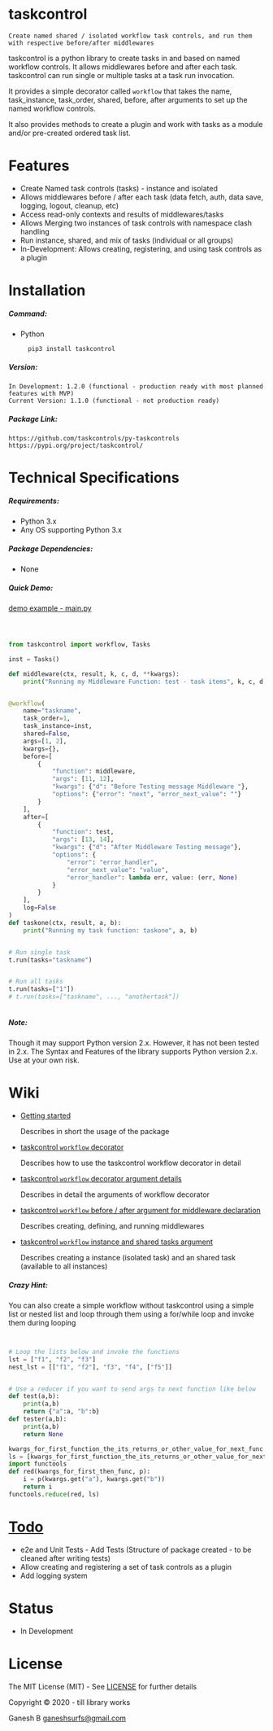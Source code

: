 # taskcontrol
    Create named shared / isolated workflow task controls, and run them with respective before/after middlewares


taskcontrol is a python library to create tasks in and based on named workflow controls. It allows middlewares before and after each task. taskcontrol can run single or multiple tasks at a task run invocation.
  
It provides a simple decorator called `workflow` that takes the name, task_instance, task_order, shared, before, after arguments to set up the named workflow controls.

It also provides methods to create a plugin and work with tasks as a module and/or pre-created ordered task list.



# Features

* Create Named task controls (tasks) - instance and isolated
* Allows middlewares before / after each task (data fetch, auth, data save, logging, logout, cleanup, etc)
* Access read-only contexts and results of middlewares/tasks
* Allows Merging two instances of task controls with namespace clash handling
* Run instance, shared, and mix of tasks (individual or all groups)
* In-Development: Allows creating, registering, and using task controls as a plugin



# Installation


##### Command:

* Python

        pip3 install taskcontrol


##### Version:

    In Development: 1.2.0 (functional - production ready with most planned features with MVP)
    Current Version: 1.1.0 (functional - not production ready)


##### Package Link:
    
    https://github.com/taskcontrols/py-taskcontrols
    https://pypi.org/project/taskcontrol/



# Technical Specifications


##### Requirements:

* Python 3.x
* Any OS supporting Python 3.x


##### Package Dependencies:

* None


##### Quick Demo:

[demo example - main.py](./main.py)

```python



from taskcontrol import workflow, Tasks

inst = Tasks()

def middleware(ctx, result, k, c, d, **kwargs):
    print("Running my Middleware Function: test - task items", k, c, d, kwargs)


@workflow(
    name="taskname",
    task_order=1,
    task_instance=inst,
    shared=False,
    args=[1, 2],
    kwargs={},
    before=[
        {
            "function": middleware,
            "args": [11, 12],
            "kwargs": {"d": "Before Testing message Middleware "},
            "options": {"error": "next", "error_next_value": ""}
        }
    ],
    after=[
        {
            "function": test,
            "args": [13, 14],
            "kwargs": {"d": "After Middleware Testing message"},
            "options": {
                "error": "error_handler",
                "error_next_value": "value",
                "error_handler": lambda err, value: (err, None)
            }
        }
    ],
    log=False
)
def taskone(ctx, result, a, b):
    print("Running my task function: taskone", a, b)


# Run single task
t.run(tasks="taskname")


# Run all tasks
t.run(tasks=["1"])
# t.run(tasks=["taskname", ..., "anothertask"])



```

##### Note:

Though it may support Python version 2.x. However, it has not been tested in 2.x. The Syntax and Features of the library supports Python version 2.x. Use at your own risk.



# Wiki

* [Getting started](./docs/getting-started.md)
    
    Describes in short the usage of the package

* [taskcontrol `workflow` decorator](./docs/workflow.md)
    
    Describes how to use the taskcontrol workflow decorator in detail

* [taskcontrol `workflow` decorator argument details](./docs/workflow-arguments.md)
    
    Describes in detail the arguments of workflow decorator

* [taskcontrol `workflow` before / after argument for middleware declaration](./docs/workflow-middlewares.md)
    
    Describes creating, defining, and running middlewares

* [taskcontrol `workflow` instance and shared tasks argument](./docs/workflow-instance-shared-tasks.md)
    
    Describes creating a instance (isolated task) and an shared task (available to all instances)



##### Crazy Hint:
You can also create a simple workflow without taskcontrol using a simple list or nested list and loop through them using a for/while loop and invoke them during looping



```python


# Loop the lists below and invoke the functions 
lst = ["f1", "f2", "f3"]
nest_lst = [["f1", "f2"], "f3", "f4", ["f5"]]


# Use a reducer if you want to send args to next function like below
def test(a,b):
    print(a,b)
    return {"a":a, "b":b}
def tester(a,b):
    print(a,b)
    return None

kwargs_for_first_function_the_its_returns_or_other_value_for_next_func = {"a":"a", "b":"b"}
ls = [kwargs_for_first_function_the_its_returns_or_other_value_for_next_func, test, tester]
import functools 
def red(kwargs_for_first_then_func, p):
    i = p(kwargs.get("a"), kwargs.get("b"))
    return i
functools.reduce(red, ls)


```

# [Todo](./.todo)


* e2e and Unit Tests - Add Tests (Structure of package created - to be cleaned after writing tests)
* Allow creating and registering a set of task controls as a plugin
* Add logging system



# Status

* In Development


# License


The MIT License (MIT) - See [LICENSE](./LICENSE) for further details


Copyright © 2020 - till library works

Ganesh B <ganeshsurfs@gmail.com>

